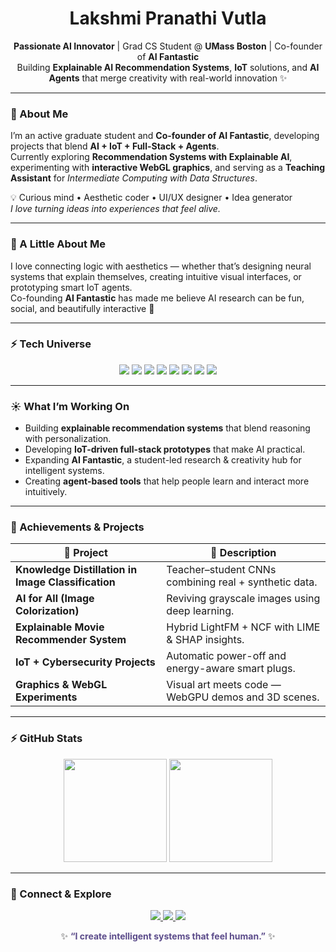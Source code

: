 <h1 align="center"> Lakshmi Pranathi Vutla </h1>

<p align="center">
  <b>Passionate AI Innovator</b> | Grad CS Student @ <b>UMass Boston</b> | Co-founder of <b>AI Fantastic</b><br>
  Building <b>Explainable AI Recommendation Systems</b>, <b>IoT</b> solutions, and <b>AI Agents</b> that merge creativity with real-world innovation ✨
</p>

---

### 🌼 About Me
I’m an active graduate student and **Co-founder of AI Fantastic**, developing projects that blend **AI + IoT + Full-Stack + Agents**.  
Currently exploring **Recommendation Systems with Explainable AI**, experimenting with **interactive WebGL graphics**, and serving as a **Teaching Assistant** for *Intermediate Computing with Data Structures*.

💡 Curious mind • Aesthetic coder • UI/UX designer • Idea generator  
*I love turning ideas into experiences that feel alive.*

---

### 🌱 A Little About Me
I love connecting logic with aesthetics — whether that’s designing neural systems that explain themselves, creating intuitive visual interfaces, or prototyping smart IoT agents.  
Co-founding **AI Fantastic** has made me believe AI research can be fun, social, and beautifully interactive 🌼  

---

### ⚡ Tech Universe
<p align="center">
  <img src="https://img.shields.io/badge/Python-3776AB?style=for-the-badge&logo=python&logoColor=white"/>
  <img src="https://img.shields.io/badge/Java-ED8B00?style=for-the-badge&logo=openjdk&logoColor=white"/>
  <img src="https://img.shields.io/badge/JavaScript-F7DF1E?style=for-the-badge&logo=javascript&logoColor=black"/>
  <img src="https://img.shields.io/badge/React-20232A?style=for-the-badge&logo=react&logoColor=61DAFB"/>
  <img src="https://img.shields.io/badge/Node.js-339933?style=for-the-badge&logo=nodedotjs&logoColor=white"/>
  <img src="https://img.shields.io/badge/PyTorch-EE4C2C?style=for-the-badge&logo=pytorch&logoColor=white"/>
  <img src="https://img.shields.io/badge/TensorFlow-FF6F00?style=for-the-badge&logo=tensorflow&logoColor=white"/>
  <img src="https://img.shields.io/badge/AWS-232F3E?style=for-the-badge&logo=amazonaws&logoColor=white"/>
</p>

---

### ☀️ What I’m Working On
-  Building **explainable recommendation systems** that blend reasoning with personalization.  
-  Developing **IoT-driven full-stack prototypes** that make AI practical.  
-  Expanding **AI Fantastic**, a student-led research & creativity hub for intelligent systems.  
-  Creating **agent-based tools** that help people learn and interact more intuitively.

---

### 🎯 Achievements & Projects
| 🌟 Project | 📝 Description |
|------------|----------------|
|  **Knowledge Distillation in Image Classification** | Teacher–student CNNs combining real + synthetic data. |
|  **AI for All (Image Colorization)** | Reviving grayscale images using deep learning. |
|  **Explainable Movie Recommender System** | Hybrid LightFM + NCF with LIME & SHAP insights. |
|  **IoT + Cybersecurity Projects** | Automatic power-off and energy-aware smart plugs. |
|  **Graphics & WebGL Experiments** | Visual art meets code — WebGPU demos and 3D scenes. |

---

### ⚡ GitHub Stats 
<p align="center">
  <img src="https://github-readme-stats.vercel.app/api?username=Pranathivutla30&show_icons=true&theme=tokyonight&include_all_commits=false&count_private=true&hide_rank=false" height="165">
  <img src="https://github-readme-stats.vercel.app/api/top-langs/?username=Pranathivutla30&layout=compact&theme=tokyonight" height="165">
</p>

---
### 🤖 Connect & Explore
<p align="center">
  <a href="https://github.com/Pranathivutla30">
    <img src="https://img.shields.io/badge/GitHub-Pranathivutla30-2E2E2E?style=for-the-badge&logo=github&logoColor=D8B4E2"/>
  </a>
  <a href="https://www.linkedin.com/in/lakshmipranathivutla/">
    <img src="https://img.shields.io/badge/LinkedIn-Lakshmi Pranathi Vutla-5B4B8A?style=for-the-badge&logo=linkedin&logoColor=white"/>
  </a>
  <a href="https://pranathivutla30.github.io/">
    <img src="https://img.shields.io/badge/Portfolio-Site-2E2E2E?style=for-the-badge&logo=react&logoColor=D8B4E2"/>
  </a>
</p>

<p align="center">
  ✨ <b style="color:#5B4B8A;">“I create intelligent systems that feel human.”</b> ✨
</p>

